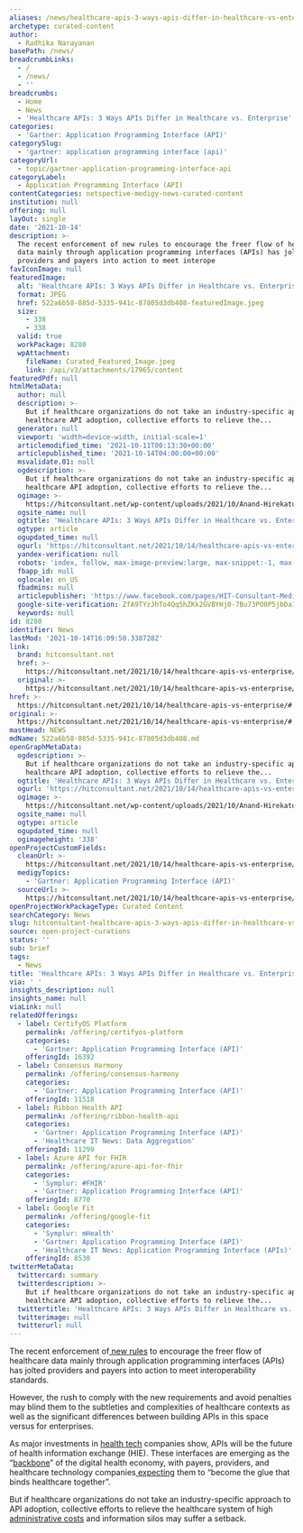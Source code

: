 ```yaml
---
aliases: /news/healthcare-apis-3-ways-apis-differ-in-healthcare-vs-enterprise
archetype: curated-content
author:
  - Radhika Narayanan
basePath: /news/
breadcrumbLinks:
  - /
  - /news/
  - ''
breadcrumbs:
  - Home
  - News
  - 'Healthcare APIs: 3 Ways APIs Differ in Healthcare vs. Enterprise'
categories:
  - 'Gartner: Application Programming Interface (API)'
categorySlug:
  - 'gartner: application programming interface (api)'
categoryUrl:
  - topic/gartner-application-programming-interface-api
categoryLabel:
  - Application Programming Interface (API)
contentCategories: netspective-medigy-news-curated-content
institution: null
offering: null
layOut: single
date: '2021-10-14'
description: >-
  The recent enforcement of new rules to encourage the freer flow of healthcare
  data mainly through application programming interfaces (APIs) has jolted
  providers and payers into action to meet interope
favIconImage: null
featuredImage:
  alt: 'Healthcare APIs: 3 Ways APIs Differ in Healthcare vs. Enterprise'
  format: JPEG
  href: 522a6b58-885d-5335-941c-87805d3db408-featuredImage.jpeg
  size:
    - 338
    - 338
  valid: true
  workPackage: 8280
  wpAttachment:
    fileName: Curated_Featured_Image.jpeg
    link: /api/v3/attachments/17965/content
featuredPdf: null
htmlMetaData:
  author: null
  description: >-
    But if healthcare organizations do not take an industry-specific approach to
    healthcare API adoption, collective efforts to relieve the...
  generator: null
  viewport: 'width=device-width, initial-scale=1'
  articlemodified_time: '2021-10-11T00:13:30+00:00'
  articlepublished_time: '2021-10-14T04:00:00+00:00'
  msvalidate.01: null
  ogdescription: >-
    But if healthcare organizations do not take an industry-specific approach to
    healthcare API adoption, collective efforts to relieve the...
  ogimage: >-
    https://hitconsultant.net/wp-content/uploads/2021/10/Anand-Hirekatur-Headshot.jpeg
  ogsite_name: null
  ogtitle: 'Healthcare APIs: 3 Ways APIs Differ in Healthcare vs. Enterprise'
  ogtype: article
  ogupdated_time: null
  ogurl: 'https://hitconsultant.net/2021/10/14/healthcare-apis-vs-enterprise/'
  yandex-verification: null
  robots: 'index, follow, max-image-preview:large, max-snippet:-1, max-video-preview:-1'
  fbapp_id: null
  oglocale: en_US
  fbadmins: null
  articlepublisher: 'https://www.facebook.com/pages/HIT-Consultant-Media/302199219847409'
  google-site-verification: ZfA9TYzJhTo4Qq5hZKk2GVBYHj0-7Bu73PO0P5jbDaI
  keywords: null
id: 8280
identifier: News
lastMod: '2021-10-14T16:09:50.338728Z'
link:
  brand: hitconsultant.net
  href: >-
    https://hitconsultant.net/2021/10/14/healthcare-apis-vs-enterprise/#.YWhSbhrMJPY
  original: >-
    https://hitconsultant.net/2021/10/14/healthcare-apis-vs-enterprise/#.YWhSbhrMJPY
href: >-
  https://hitconsultant.net/2021/10/14/healthcare-apis-vs-enterprise/#.YWhSbhrMJPY
original: >-
  https://hitconsultant.net/2021/10/14/healthcare-apis-vs-enterprise/#.YWhSbhrMJPY
mastHead: NEWS
mdName: 522a6b58-885d-5335-941c-87805d3db408.md
openGraphMetaData:
  ogdescription: >-
    But if healthcare organizations do not take an industry-specific approach to
    healthcare API adoption, collective efforts to relieve the...
  ogtitle: 'Healthcare APIs: 3 Ways APIs Differ in Healthcare vs. Enterprise'
  ogurl: 'https://hitconsultant.net/2021/10/14/healthcare-apis-vs-enterprise/'
  ogimage: >-
    https://hitconsultant.net/wp-content/uploads/2021/10/Anand-Hirekatur-Headshot.jpeg
  ogsite_name: null
  ogtype: article
  ogupdated_time: null
  ogimageheight: '338'
openProjectCustomFields:
  cleanUrl: >-
    https://hitconsultant.net/2021/10/14/healthcare-apis-vs-enterprise/#.YWhSbhrMJPY
  medigyTopics:
    - 'Gartner: Application Programming Interface (API)'
  sourceUrl: >-
    https://hitconsultant.net/2021/10/14/healthcare-apis-vs-enterprise/#.YWhSbhrMJPY
openProjectWorkPackageType: Curated Content
searchCategory: News
slug: hitconsultant-healthcare-apis-3-ways-apis-differ-in-healthcare-vs-enterprise
source: open-project-curations
status: ''
sub: brief
tags:
  - News
title: 'Healthcare APIs: 3 Ways APIs Differ in Healthcare vs. Enterprise'
via: ' '
insights_description: null
insights_name: null
viaLink: null
relatedOfferings:
  - label: CertifyOS Platform
    permalink: /offering/certifyos-platform
    categories:
      - 'Gartner: Application Programming Interface (API)'
    offeringId: 16392
  - label: Consensus Harmony
    permalink: /offering/consensus-harmony
    categories:
      - 'Gartner: Application Programming Interface (API)'
    offeringId: 11518
  - label: Ribbon Health API
    permalink: /offering/ribbon-health-api
    categories:
      - 'Gartner: Application Programming Interface (API)'
      - 'Healthcare IT News: Data Aggregation'
    offeringId: 11299
  - label: Azure API for FHIR
    permalink: /offering/azure-api-for-fhir
    categories:
      - 'Symplur: #FHIR'
      - 'Gartner: Application Programming Interface (API)'
    offeringId: 8770
  - label: Google Fit
    permalink: /offering/google-fit
    categories:
      - 'Symplur: mHealth'
      - 'Gartner: Application Programming Interface (API)'
      - 'Healthcare IT News: Application Programming Interface (APIs)'
    offeringId: 8530
twitterMetaData:
  twittercard: summary
  twitterdescription: >-
    But if healthcare organizations do not take an industry-specific approach to
    healthcare API adoption, collective efforts to relieve the...
  twittertitle: 'Healthcare APIs: 3 Ways APIs Differ in Healthcare vs. Enterprise'
  twitterimage: null
  twitterurl: null
---
```

<p>The recent enforcement of<a href="https://www.cms.gov/Regulations-and-Guidance/Guidance/Interoperability/index"> new rules</a> to encourage the freer flow of healthcare data mainly through application programming interfaces (APIs) has jolted providers and payers into action to meet interoperability standards.</p><p>However, the rush to comply with the new requirements and avoid penalties may blind them to the subtleties and complexities of healthcare contexts as well as the significant differences between building APIs in this space versus for enterprises.</p><p>As major investments in <a href="https://hitconsultant.net/category/health-it/">health tech</a> companies show, APIs will be the future of health information exchange (HIE). These interfaces are emerging as the “<a href="https://www.changehealthcare.com/insights/state-of-healthcare-APIs">backbone</a>” of the digital health economy, with payers, providers, and healthcare technology companies<a href="https://www.changehealthcare.com/insights/state-of-healthcare-APIs"> expecting</a> them to “become the glue that binds healthcare together”.</p><p>But if healthcare organizations do not take an industry-specific approach to API adoption, collective efforts to relieve the healthcare system of high<a href="https://www.healthsystemtracker.org/brief/what-drives-health-spending-in-the-u-s-compared-to-other-countries/"> administrative costs</a> and information silos may suffer a setback.</p>
